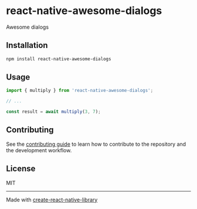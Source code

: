 # react-native-awesome-dialogs

Awesome dialogs

## Installation

```sh
npm install react-native-awesome-dialogs
```

## Usage


```js
import { multiply } from 'react-native-awesome-dialogs';

// ...

const result = await multiply(3, 7);
```


## Contributing

See the [contributing guide](CONTRIBUTING.md) to learn how to contribute to the repository and the development workflow.

## License

MIT

---

Made with [create-react-native-library](https://github.com/callstack/react-native-builder-bob)
